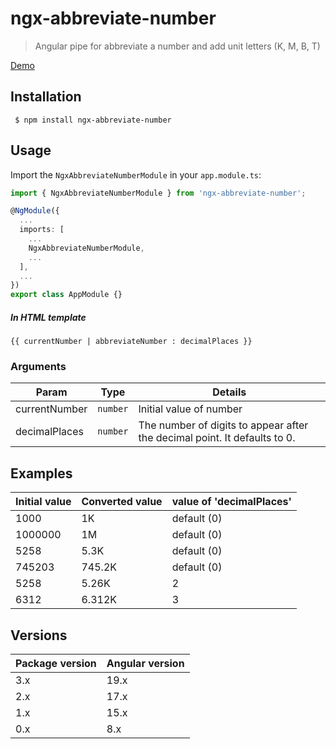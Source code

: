 # ngx-abbreviate-number

>Angular pipe for abbreviate a number and add unit letters (K, M, B, T)

[Demo](https://stackblitz.com/edit/ngx-abbreviate-number-demo)

## Installation

 ```terminal
  $ npm install ngx-abbreviate-number
  ```



## Usage

Import the `NgxAbbreviateNumberModule` in your `app.module.ts`:

```typescript
import { NgxAbbreviateNumberModule } from 'ngx-abbreviate-number';

@NgModule({
  ...
  imports: [
    ...
    NgxAbbreviateNumberModule,
    ...
  ],
  ...
})
export class AppModule {}
```

##### In HTML template
```
{{ currentNumber | abbreviateNumber : decimalPlaces }}
```

### Arguments

| Param | Type | Details |
| --- | --- | --- |
| currentNumber | `number` | Initial value of number |
| decimalPlaces  | `number` | The number of digits to appear after the decimal point. It defaults to 0. |

## Examples
| Initial value | Converted value | value of 'decimalPlaces' |
| --- | --- | --- |
| 1000 | 1K | default (0) | 
| 1000000 | 1M | default (0) |
| 5258 | 5.3K | default (0) |
| 745203 | 745.2K | default (0) |
| 5258 | 5.26K | 2 |
| 6312 | 6.312K | 3 |

## Versions
| Package version | Angular version |
|-----------------|-----------------|
| 3.x             | 19.x            |
| 2.x             | 17.x            |
| 1.x             | 15.x            |
| 0.x             | 8.x             |
